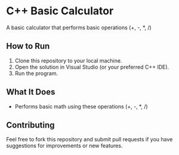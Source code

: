 # C++ Basic Calculator

A basic calculator that performs basic operations (+, -, *, /)

## How to Run

1. Clone this repository to your local machine.
2. Open the solution in Visual Studio (or your preferred C++ IDE).
3. Run the program.

## What It Does

- Performs basic math using these operations (+, -, *, /)

## Contributing

Feel free to fork this repository and submit pull requests if you have suggestions for improvements or new features.
